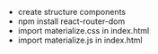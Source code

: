- create structure components
- npm install react-router-dom
- import materialize.css in index.html <link rel="stylesheet" href="https://cdnjs.cloudflare.com/ajax/libs/materialize/1.0.0/css/materialize.min.css">
- import materialize.js in index.html <script src="https://cdnjs.cloudflare.com/ajax/libs/materialize/1.0.0/js/materialize.min.js"></script>